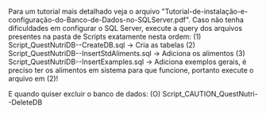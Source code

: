 Para um tutorial mais detalhado veja o arquivo "Tutorial-de-instalação-e-configuração-do-Banco-de-Dados-no-SQLServer.pdf".
Caso não tenha dificuldades em configurar o SQL Server, execute a query dos arquivos presentes na pasta de Scripts exatamente nesta ordem:
(1) Script_QuestNutriDB--CreateDB.sql -> Cria as tabelas
(2) Script_QuestNutriDB--InsertStdAliments.sql -> Adiciona os alimentos
(3) Script_QuestNutriDB--InsertExamples.sql -> Adiciona exemplos gerais, é preciso ter os alimentos em sistema para que funcione, portanto execute o arquivo em (2)!

E quando quiser excluir o banco de dados:
(O) Script_CAUTION_QuestNutri--DeleteDB